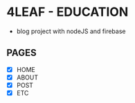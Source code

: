 # 4LEAF - EDUCATION

- blog project with nodeJS and firebase

## PAGES

- [x] HOME
- [x] ABOUT
- [x] POST
- [x] ETC
